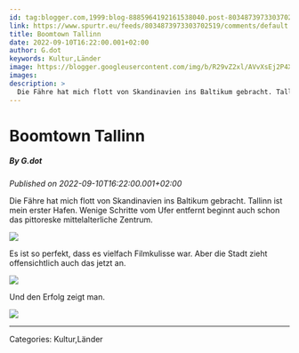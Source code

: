 ```yaml
---
id: tag:blogger.com,1999:blog-8885964192161538040.post-8034873973303702519
link: https://www.spurtr.eu/feeds/8034873973303702519/comments/default
title: Boomtown Tallinn
date: 2022-09-10T16:22:00.001+02:00
author: G.dot
keywords: Kultur,Länder
image: https://blogger.googleusercontent.com/img/b/R29vZ2xl/AVvXsEj2P4XWirkcbhFZEwlK4cveOzHL_SigOt3ErQTPQ1jlcm41b8YCOj8m194fzAcWO3qmFOUIBGn18v1WmE2zOBJzKyQqWDvGH4u-gD7-9fZ4cTJjNG503SuFi2-zL8Np3olMVQPP715luFg/s72-c/1662817898268275-0.png
images: 
description: >
  Die Fähre hat mich flott von Skandinavien ins Baltikum gebracht. Tallinn ist mein erster Hafen. Wenige Schritte vom Ufer entfernt beginnt auch schon das pittoreske mittelalterliche Zentrum. Es ist so perfekt, dass es vielfach Filmkulisse war. Aber die Stadt zieht offensichtlich auch das
---
```

# Boomtown Tallinn
##### By G.dot
_Published on 2022-09-10T16:22:00.001+02:00_

Die Fähre hat mich flott von Skandinavien ins Baltikum gebracht. Tallinn ist mein erster Hafen. Wenige Schritte vom Ufer entfernt beginnt auch schon das pittoreske mittelalterliche Zentrum.

[![](https://blogger.googleusercontent.com/img/b/R29vZ2xl/AVvXsEj2P4XWirkcbhFZEwlK4cveOzHL_SigOt3ErQTPQ1jlcm41b8YCOj8m194fzAcWO3qmFOUIBGn18v1WmE2zOBJzKyQqWDvGH4u-gD7-9fZ4cTJjNG503SuFi2-zL8Np3olMVQPP715luFg/s1600/1662817898268275-0.png)](https://blogger.googleusercontent.com/img/b/R29vZ2xl/AVvXsEj2P4XWirkcbhFZEwlK4cveOzHL_SigOt3ErQTPQ1jlcm41b8YCOj8m194fzAcWO3qmFOUIBGn18v1WmE2zOBJzKyQqWDvGH4u-gD7-9fZ4cTJjNG503SuFi2-zL8Np3olMVQPP715luFg/s1600/1662817898268275-0.png)

Es ist so perfekt, dass es vielfach Filmkulisse war. Aber die Stadt zieht offensichtlich auch das jetzt an. 

[![](https://blogger.googleusercontent.com/img/b/R29vZ2xl/AVvXsEjhJLbWkIkSEOfjInU4Z15fuUM5t7Dq7gZ07RREpoGn8UCNPA_zCB253IC05tHC6RZ0QyNazrqG4ZaeBXU0BOMmuEwDxrDyrv-S2myZ0HfS3sqKUOgwX_iKpGvRT6y7zExCS2tVA0xrkdo/s1600/1662817894230618-1.png)](https://blogger.googleusercontent.com/img/b/R29vZ2xl/AVvXsEjhJLbWkIkSEOfjInU4Z15fuUM5t7Dq7gZ07RREpoGn8UCNPA_zCB253IC05tHC6RZ0QyNazrqG4ZaeBXU0BOMmuEwDxrDyrv-S2myZ0HfS3sqKUOgwX_iKpGvRT6y7zExCS2tVA0xrkdo/s1600/1662817894230618-1.png)

Und den Erfolg zeigt man.

[![](https://blogger.googleusercontent.com/img/b/R29vZ2xl/AVvXsEhYl-_eYf6KlqzxegSiF_zrRVdVnGSlH11RqdAF9gp_aLvHc6k4EwyUM3Iko91nYl7BGQnbzjgMIXqmEY9W-Z3KuxQ-05i6gjBqoQnuD252wADfHVPiHWD09JDJRkDsaGa3NRQBtMDzRxs/s1600/1662817889030192-2.png)](https://blogger.googleusercontent.com/img/b/R29vZ2xl/AVvXsEhYl-_eYf6KlqzxegSiF_zrRVdVnGSlH11RqdAF9gp_aLvHc6k4EwyUM3Iko91nYl7BGQnbzjgMIXqmEY9W-Z3KuxQ-05i6gjBqoQnuD252wADfHVPiHWD09JDJRkDsaGa3NRQBtMDzRxs/s1600/1662817889030192-2.png)

---
Categories: Kultur,Länder